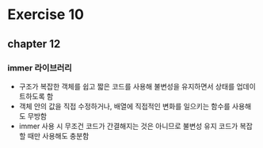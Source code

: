 # Exercise 10

## chapter 12

### immer 라이브러리

- 구조가 복잡한 객체를 쉽고 짧은 코드를 사용해 불변성을 유지하면서 상태를 업데이트하도록 함
- 객체 안의 값을 직접 수정하거나, 배열에 직접적인 변화를 일으키는 함수를 사용해도 무방함
- immer 사용 시 무조건 코드가 간결해지는 것은 아니므로 불변성 유지 코드가 복잡할 때만 사용해도 충분함
